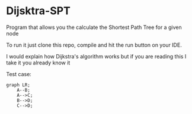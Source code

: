 # Dijsktra-SPT
Program that allows you the calculate the Shortest Path Tree for a given node

To run it just clone this repo, compile and hit the run button on your IDE.

I would explain how Dijkstra's algorithm works but if you are reading this I take it you already know it

Test case:

```mermaid
graph LR;
    A--B;
    A-->C;
    B-->D;
    C-->D;
```
